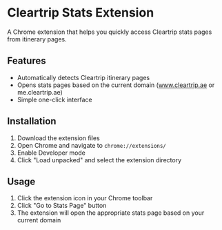 # Cleartrip Stats Extension

A Chrome extension that helps you quickly access Cleartrip stats pages from itinerary pages.

## Features
- Automatically detects Cleartrip itinerary pages
- Opens stats pages based on the current domain (www.cleartrip.ae or me.cleartrip.ae)
- Simple one-click interface

## Installation
1. Download the extension files
2. Open Chrome and navigate to `chrome://extensions/`
3. Enable Developer mode
4. Click "Load unpacked" and select the extension directory

## Usage
1. Click the extension icon in your Chrome toolbar
2. Click "Go to Stats Page" button
3. The extension will open the appropriate stats page based on your current domain
